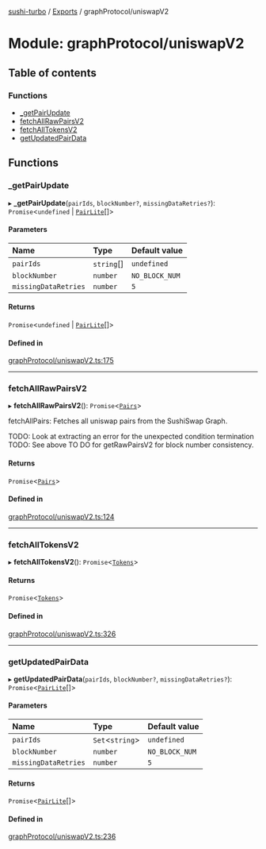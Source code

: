 [sushi-turbo](../README.md) / [Exports](../modules.md) / graphProtocol/uniswapV2

# Module: graphProtocol/uniswapV2

## Table of contents

### Functions

- [\_getPairUpdate](graphProtocol_uniswapV2.md#_getpairupdate)
- [fetchAllRawPairsV2](graphProtocol_uniswapV2.md#fetchallrawpairsv2)
- [fetchAllTokensV2](graphProtocol_uniswapV2.md#fetchalltokensv2)
- [getUpdatedPairData](graphProtocol_uniswapV2.md#getupdatedpairdata)

## Functions

### \_getPairUpdate

▸ **_getPairUpdate**(`pairIds`, `blockNumber?`, `missingDataRetries?`): `Promise`<`undefined` \| [`PairLite`](../interfaces/utils_types.PairLite.md)[]\>

#### Parameters

| Name | Type | Default value |
| :------ | :------ | :------ |
| `pairIds` | `string`[] | `undefined` |
| `blockNumber` | `number` | `NO_BLOCK_NUM` |
| `missingDataRetries` | `number` | `5` |

#### Returns

`Promise`<`undefined` \| [`PairLite`](../interfaces/utils_types.PairLite.md)[]\>

#### Defined in

[graphProtocol/uniswapV2.ts:175](https://github.com/manifoldfinance/briarpatch/blob/45b8f98/src/graphProtocol/uniswapV2.ts#L175)

___

### fetchAllRawPairsV2

▸ **fetchAllRawPairsV2**(): `Promise`<[`Pairs`](../classes/utils_types.Pairs.md)\>

fetchAllPairs:
  Fetches all uniswap pairs from the SushiSwap Graph.

TODO: Look at extracting an error for the unexpected condition termination
TODO: See above TO DO for getRawPairsV2 for block number consistency.

#### Returns

`Promise`<[`Pairs`](../classes/utils_types.Pairs.md)\>

#### Defined in

[graphProtocol/uniswapV2.ts:124](https://github.com/manifoldfinance/briarpatch/blob/45b8f98/src/graphProtocol/uniswapV2.ts#L124)

___

### fetchAllTokensV2

▸ **fetchAllTokensV2**(): `Promise`<[`Tokens`](../classes/utils_types.Tokens.md)\>

#### Returns

`Promise`<[`Tokens`](../classes/utils_types.Tokens.md)\>

#### Defined in

[graphProtocol/uniswapV2.ts:326](https://github.com/manifoldfinance/briarpatch/blob/45b8f98/src/graphProtocol/uniswapV2.ts#L326)

___

### getUpdatedPairData

▸ **getUpdatedPairData**(`pairIds`, `blockNumber?`, `missingDataRetries?`): `Promise`<[`PairLite`](../interfaces/utils_types.PairLite.md)[]\>

#### Parameters

| Name | Type | Default value |
| :------ | :------ | :------ |
| `pairIds` | `Set`<`string`\> | `undefined` |
| `blockNumber` | `number` | `NO_BLOCK_NUM` |
| `missingDataRetries` | `number` | `5` |

#### Returns

`Promise`<[`PairLite`](../interfaces/utils_types.PairLite.md)[]\>

#### Defined in

[graphProtocol/uniswapV2.ts:236](https://github.com/manifoldfinance/briarpatch/blob/45b8f98/src/graphProtocol/uniswapV2.ts#L236)
